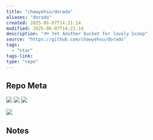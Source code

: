 ```yaml
---
title: "chawyehsu/dorado"
aliases: "dorado"
created: 2025-06-07T14:21:14
modified: 2025-06-07T14:21:14
description: "🐟 Yet Another bucket for lovely Scoop"
source: "https://github.com/chawyehsu/dorado"
tags:
  - "star"
tags-link:
type: "repo"
---
```

## Repo Meta

![](https://img.shields.io/github/stars/chawyehsu/dorado?style=for-the-badge&label=stars) ![](https://img.shields.io/github/repo-size/chawyehsu/dorado?style=for-the-badge&label=size) ![](https://img.shields.io/github/created-at/chawyehsu/dorado?style=for-the-badge&label=since)

[![](https://github-readme-stats.vercel.app/api/pin/?username=chawyehsu&repo=dorado&bg_color=00000000)](https://github.com/chawyehsu/dorado)

## Notes

